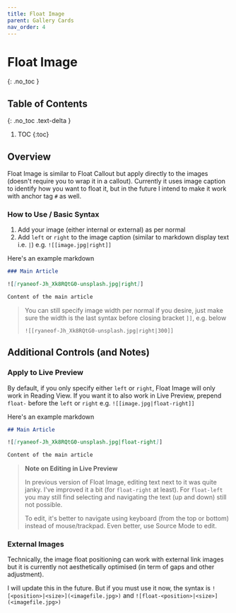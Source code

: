 ```yaml
---
title: Float Image
parent: Gallery Cards
nav_order: 4
---
```


# Float Image
{: .no_toc }

## Table of Contents
{: .no_toc .text-delta }

1. TOC
{:toc}

## Overview

Float Image is similar to Float Callout but apply directly to the images (doesn't require you to wrap it in a callout). Currently it uses image caption to identify how you want to float it, but in the future I intend to make it work with anchor tag `#` as well.

### How to Use / Basic Syntax

1. Add your image (either internal or external) as per normal
2. Add `left` or `right` to the image caption (similar to markdown display text i.e. `|`) e.g. `![[image.jpg|right]]`

Here's an example markdown

```markdown
### Main Article

![[ryaneof-Jh_Xk8RQtG0-unsplash.jpg|right]]

Content of the main article
```

> You can still specify image width per normal if you desire, just make sure the width is the last syntax before closing bracket `]]`, e.g. below
>
> `![[ryaneof-Jh_Xk8RQtG0-unsplash.jpg|right|300]]`





## Additional Controls (and Notes)

### Apply to Live Preview

By default, if you only specify either `left` or `right`, Float Image will only work in Reading View. If you want it to also work in Live Preview, prepend `float-` before the `left` or `right` e.g. `![[image.jpg|float-right]]`

Here's an example markdown

```markdown
## Main Article

![[ryaneof-Jh_Xk8RQtG0-unsplash.jpg|float-right]]

Content of the main article
```

> **Note on Editing in Live Preview**
>
> In previous version of Float Image, editing text next to it was quite janky. I've improved it a bit (for `float-right` at least). For `float-left` you may still find selecting and navigating the text (up and down) still not possible.
>
> To edit, it's better to navigate using keyboard (from the top or bottom) instead of mouse/trackpad. Even better, use Source Mode to edit.


### External Images

Technically, the image float positioning can work with external link images but it is currently not aesthetically optimised (in term of gaps and other adjustment).

I will update this in the future. But if you must use it now, the syntax is `![<position>|<size>](<imagefile.jpg>)` and `![float-<position>|<size>](<imagefile.jpg>)`
